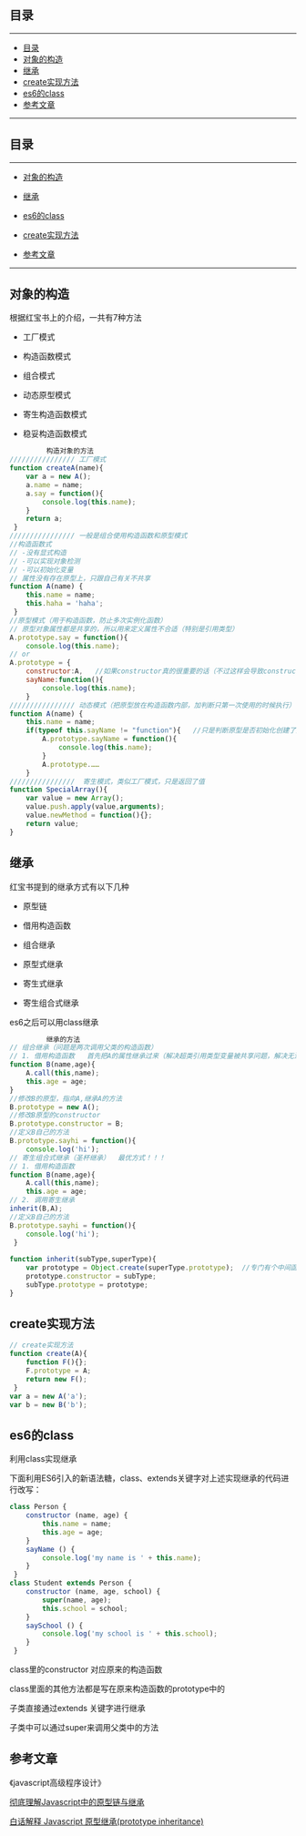 ## 目录
---
- [目录](#目录)
- [对象的构造](#对象的构造)
- [继承](#继承)
- [create实现方法](#create实现方法)
- [es6的class](#es6的class)
- [参考文章](#参考文章)
---

## 目录

---

- [对象的构造](#对象的构造)

- [继承](#继承)

- [es6的class](#es6的class)

- [create实现方法](#create实现方法)

- [参考文章](#参考文章)

---



## 对象的构造



根据红宝书上的介绍，一共有7种方法



- 工厂模式



- 构造函数模式



- 组合模式



- 动态原型模式



- 寄生构造函数模式



- 稳妥构造函数模式



```js
         构造对象的方法
//////////////// 工厂模式
function createA(name){
    var a = new A();
    a.name = name;
    a.say = function(){
        console.log(this.name);
    }
    return a;
 }
//////////////// 一般是组合使用构造函数和原型模式
//构造函数式 
// -没有显式构造
// -可以实现对象检测
// -可以初始化变量
// 属性没有存在原型上，只跟自己有关不共享
function A(name) {
    this.name = name;
    this.haha = 'haha';
 }
//原型模式（用于构造函数，防止多次实例化函数）
// 原型对象属性都是共享的，所以用来定义属性不合适（特别是引用类型）
A.prototype.say = function(){
    console.log(this.name);
// or
A.prototype = {
    constructor:A,   //如果constructor真的很重要的话（不过这样会导致constructor是enumerable）
    sayName:function(){
        console.log(this.name);
    }
//////////////// 动态模式（把原型放在构造函数内部，加判断只第一次使用的时候执行）
function A(name) {
    this.name = name;
    if(typeof this.sayName != "function"){   //只是判断原型是否初始化创建了这些方法
        A.prototype.sayName = function(){
            console.log(this.name);
        }
        A.prototype.……
    }
////////////////  寄生模式，类似工厂模式，只是返回了值
function SpecialArray(){
    var value = new Array();
    value.push.apply(value,arguments);
    value.newMethod = function(){};
    return value;
}
```



## 继承



红宝书提到的继承方式有以下几种



- 原型链



- 借用构造函数



- 组合继承



- 原型式继承



- 寄生式继承



- 寄生组合式继承



es6之后可以用class继承



```js
         继承的方法
// 组合继承（问题是两次调用父类的构造函数）
// 1. 借用构造函数   首先把A的属性继承过来（解决超类引用类型变量被共享问题，解决无法向超类传递参数问题）
function B(name,age){
    A.call(this,name);
    this.age = age;
}
//修改B的原型，指向A,继承A的方法
B.prototype = new A();
//修改B原型的constructor   
B.prototype.constructor = B;
//定义B自己的方法
B.prototype.sayhi = function(){
    console.log('hi');
// 寄生组合式继承（圣杯继承）  最优方式！！！
// 1. 借用构造函数 
function B(name,age){
    A.call(this,name);
    this.age = age;
// 2. 调用寄生继承
inherit(B,A);
//定义B自己的方法
B.prototype.sayhi = function(){
    console.log('hi');
 }
 
function inherit(subType,superType){
    var prototype = Object.create(superType.prototype);  //专门有个中间函数来传递原型链（不损坏super原型，又能添加方法）
    prototype.constructor = subType;
    subType.prototype = prototype;
}
```



## create实现方法



```js
// create实现方法
function create(A){
    function F(){};
    F.prototype = A;
    return new F();
 }
var a = new A('a');
var b = new B('b');
```



## es6的class



利用class实现继承



下面利用ES6引入的新语法糖，class、extends关键字对上述实现继承的代码进行改写：



```js
class Person {
    constructor (name, age) {
        this.name = name;
        this.age = age;
    }
    sayName () {
        console.log('my name is ' + this.name);
    }
 }
class Student extends Person {
    constructor (name, age, school) {
        super(name, age);
        this.school = school;
    }
    saySchool () {
        console.log('my school is ' + this.school);
    }
 }
```



class里的constructor 对应原来的构造函数



class里面的其他方法都是写在原来构造函数的prototype中的



子类直接通过extends 关键字进行继承



子类中可以通过super来调用父类中的方法



## 参考文章



《javascript高级程序设计》



[彻底理解Javascript中的原型链与继承](https://segmentfault.com/a/1190000007906832)



[白话解释 Javascript 原型继承(prototype inheritance)](https://segmentfault.com/a/1190000008226777)



